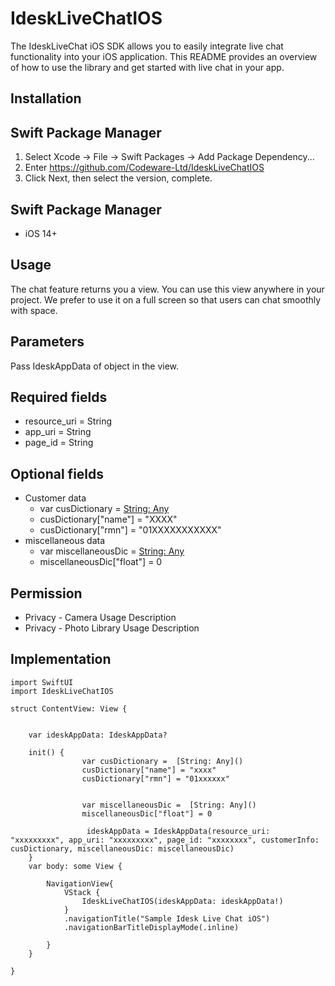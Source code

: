 # IdeskLiveChatIOS

The IdeskLiveChat iOS SDK allows you to easily integrate live chat functionality into your iOS application. This README provides an overview of how to use the library and get started with live chat in your app.

## Installation

## Swift Package Manager ##
1. Select Xcode -> File -> Swift Packages -> Add Package Dependency...
2. Enter https://github.com/Codeware-Ltd/IdeskLiveChatIOS
3. Click Next, then select the version, complete.

## Swift Package Manager ##
* iOS 14+

##  Usage ##
The chat feature returns you a view. You can use this view anywhere in your project. We prefer to use it on a full screen so that users can chat smoothly with space.

## Parameters ##
Pass IdeskAppData of object in the view. 

## Required fields ##
* resource_uri = String 
* app_uri = String
* page_id =  String 

## Optional fields ##
* Customer data 
    * var cusDictionary =  [String: Any]()
    * cusDictionary["name"] = "XXXX"
    * cusDictionary["rmn"] = "01XXXXXXXXXXX"
* miscellaneous data 
    * var miscellaneousDic =  [String: Any]()
    * miscellaneousDic["float"] = 0

## Permission ##
* Privacy - Camera Usage Description
* Privacy - Photo Library Usage Description


## Implementation ##

```
import SwiftUI
import IdeskLiveChatIOS

struct ContentView: View {
    
    
    var ideskAppData: IdeskAppData?
    
    init() {
                var cusDictionary =  [String: Any]()
                cusDictionary["name"] = "xxxx"
                cusDictionary["rmn"] = "01xxxxxx"
        
        
                var miscellaneousDic =  [String: Any]()
                miscellaneousDic["float"] = 0
        
                 ideskAppData = IdeskAppData(resource_uri: "xxxxxxxxx", app_uri: "xxxxxxxxx", page_id: "xxxxxxxx", customerInfo: cusDictionary, miscellaneousDic: miscellaneousDic)
    }
    var body: some View {
     
        NavigationView{
            VStack {
                IdeskLiveChatIOS(ideskAppData: ideskAppData!)
            }
            .navigationTitle("Sample Idesk Live Chat iOS")
            .navigationBarTitleDisplayMode(.inline)
   
        }
    }
    
}
```
